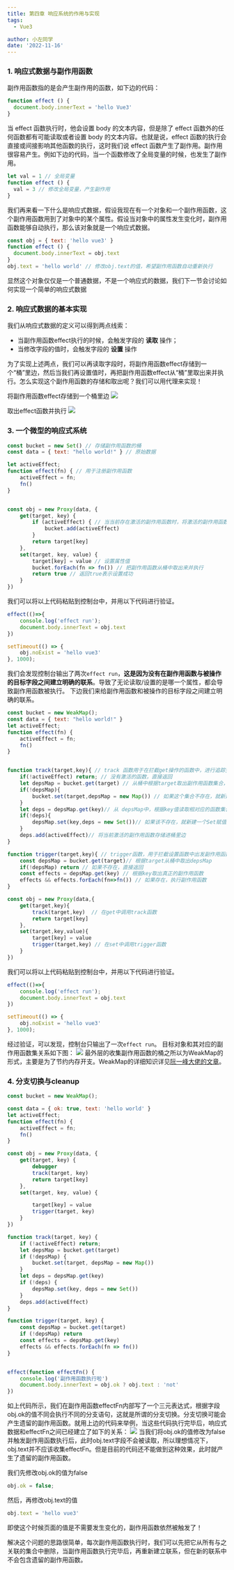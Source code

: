```yaml
---
title: 第四章 响应系统的作用与实现
tags:
  - Vue3

author: 小左同学
date: '2022-11-16'
---
```


### 1. 响应式数据与副作用函数

副作用函数指的是会产生副作用的函数，如下边的代码：

```js
function effect () {
  document.body.innerText = 'hello Vue3'
}
```

当 effect 函数执行时，他会设置 body 的文本内容，但是除了 effect 函数外的任何函数都有可能读取或者设置 body 的文本内容。也就是说，effect 函数的执行会直接或间接影响其他函数的执行，这时我们说 effect 函数产生了副作用。副作用很容易产生。例如下边的代码，当一个函数修改了全局变量的时候，也发生了副作用。

```js
let val = 1 // 全局变量
function effect () {
  val = 3 // 修改全局变量，产生副作用
}
```

我们再来看一下什么是响应式数据，假设我现在有一个对象和一个副作用函数，这个副作用函数用到了对象中的某个属性。假设当对象中的属性发生变化时，副作用函数能够自动执行，那么该对象就是一个响应式数据。

```js
const obj = { text: 'hello vue3' }
function effect () {
  document.body.innerText = obj.text
}
obj.text = 'hello world' // 修改obj.text的值，希望副作用函数自动重新执行

```

显然这个对象仅仅是一个普通数据，不是一个响应式的数据，我们下一节会讨论如何实现一个简单的响应式数据

### 2. 响应式数据的基本实现
我们从响应式数据的定义可以得到两点线索：
  - 当副作用函数effect执行的时候，会触发字段的 **读取** 操作；
  - 当修改字段的值时，会触发字段的 **设置** 操作

为了实现上述两点，我们可以再读取字段时，将副作用函数effect存储到一个“桶”里边，然后当我们再设置值时，再把副作用函数effect从“桶”里取出来并执行。怎么实现这个副作用函数的存储和取出呢？我们可以用代理来实现！

将副作用函数effect存储到一个桶里边
![](./img/effect01.png)

取出effect函数并执行
![](./img/effect02.png)

### 3. 一个微型的响应式系统
```js
const bucket = new Set() // 存储副作用函数的桶
const data = { text: "hello world!" } // 原始数据

let activeEffect;
function effect(fn) { // 用于注册副作用函数
    activeEffect = fn;
    fn()
}


const obj = new Proxy(data, {
    get(target, key) {
        if (activeEffect) { // 当当前存在激活的副作用函数时，将激活的副作用函数存放进桶中
            bucket.add(activeEffect)
        }
        return target[key]
    },
    set(target, key, value) {
        target[key] = value // 设置属性值
        bucket.forEach(fn => fn()) // 把副作用函数从桶中取出来并执行
        return true // 返回true表示设置成功
    }
})
```
我们可以将以上代码粘贴到控制台中，并用以下代码进行验证。
```js
effect(()=>{
    console.log('effect run'); 
    document.body.innerText = obj.text
})

setTimeout(() => {
    obj.noExist = 'hello vue3'
}, 1000);
```
我们会发现控制台输出了两次`effect run`，**这是因为没有在副作用函数与被操作的目标字段之间建立明确的联系**。导致了无论读取/设置的是哪一个属性，都会导致副作用函数被执行。
下边我们来给副作用函数和被操作的目标字段之间建立明确的联系。
```js
const bucket = new WeakMap(); 
const data = { text: "hello world!" } 
let activeEffect;
function effect(fn) {
    activeEffect = fn;
    fn()
}


function track(target,key){ // track 函数用于在拦截get操作的函数中，进行追踪变化
    if(!activeEffect) return; // 没有激活的函数，直接返回
    let depsMap = bucket.get(target) // 从桶中根据target取出副作用函数集合，因为同一个target往往会有多个值，所以depsMap是一个map类型， key==>effects
    if(!depsMap){
        bucket.set(target,depsMap = new Map()) // 如果这个集合不存在，就新建一个map赋值给depsMap,并和target建立联系
    }
    let deps = depsMap.get(key)// 从 depsMap中，根据key值读取相对应的函数集合，可能一个key对应多个effects，所以deps是一个Set类型
    if(!deps){
        depsMap.set(key,deps = new Set())// 如果该不存在，就新建一个Set赋值给deps,并和key建立联系
    }
    deps.add(activeEffect)// 将当前激活的副作用函数存储进桶里边
}

function trigger(target,key){ // trigger函数，用于拦截设置函数中出发副作用函数
    const depsMap = bucket.get(target)// 根据target从桶中取出depsMap
    if(!depsMap) return // 如果不存在，直接返回
    const effects = depsMap.get(key) // 根据key取出真正的副作用函数
    effects && effects.forEach(fn=>fn()) // 如果存在，执行副作用函数
}

const obj = new Proxy(data,{
    get(target,key){
        track(target,key)  // 在get中调用track函数
        return target[key]
    },
    set(target,key,value){
        target[key] = value
        trigger(target,key) // 在set中调用trigger函数
    }
})
```
我们可以将以上代码粘贴到控制台中，并用以下代码进行验证。
```js
effect(()=>{
    console.log('effect run'); 
    document.body.innerText = obj.text
})

setTimeout(() => {
    obj.noExist = 'hello vue3'
}, 1000);
```
经过验证，可以发现，控制台只输出了一次`effect run`。
目标对象和其对应的副作用函数集关系如下图：
![](img/sys1.png)
最外层的收集副作用函数的桶之所以为WeakMap的形式，主要是为了节约内存开支。WeakMap的详细知识详见[阮一峰大佬的文章](https://wangdoc.com/es6/set-map#weakmap)。

### 4. 分支切换与cleanup
```js
const bucket = new WeakMap();

const data = { ok: true, text: 'hello world' }
let activeEffect;
function effect(fn) {
    activeEffect = fn;
    fn()
}

const obj = new Proxy(data, {
    get(target, key) {
        debugger
        track(target, key)
        return target[key]
    },
    set(target, key, value) {

        target[key] = value
        trigger(target, key)
    }
})

function track(target, key) {
    if (!activeEffect) return;
    let depsMap = bucket.get(target)
    if (!depsMap) {
        bucket.set(target, depsMap = new Map())
    }
    let deps = depsMap.get(key)
    if (!deps) {
        depsMap.set(key, deps = new Set())
    }
    deps.add(activeEffect)
}

function trigger(target, key) {
    const depsMap = bucket.get(target)
    if (!depsMap) return
    const effects = depsMap.get(key)
    effects && effects.forEach(fn => fn())
}


effect(function effectFn() {
    console.log('副作用函数执行啦')
    document.body.innerText = obj.ok ? obj.text : 'not'
})
```
如上代码所示，我们在副作用函数effectFn内部写了一个三元表达式，根据字段obj.ok的值不同会执行不同的分支语句，这就是所谓的分支切换。分支切换可能会产生遗留的副作用函数。就用上边的代码来举例，当这些代码执行完毕后，响应式数据和effectFn之间已经建立了如下的关系：
![](img/effect03.png)
当我们将obj.ok的值修改为false并触发副作用函数执行后，此时obj.text字段不会被读取，所以理想情况下，obj.text并不应该收集effectFn。但是目前的代码还不能做到这种效果，此时就产生了遗留的副作用函数。

我们先修改obj.ok的值为false
```js
obj.ok = false;
```
然后，再修改obj.text的值
```js
obj.text = 'hello vue3'
```
即使这个时候页面的值是不需要发生变化的，副作用函数依然被触发了！

解决这个问题的思路很简单，每次副作用函数执行时，我们可以先把它从所有与之关联的集合中删除，当副作用函数执行完毕后，再重新建立联系，但在新的联系中不会包含遗留的副作用函数。
